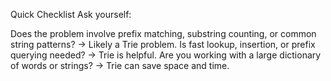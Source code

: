 Quick Checklist
Ask yourself:

Does the problem involve prefix matching, substring counting, or common string patterns? → Likely a Trie problem.
Is fast lookup, insertion, or prefix querying needed? → Trie is helpful.
Are you working with a large dictionary of words or strings? → Trie can save space and time.